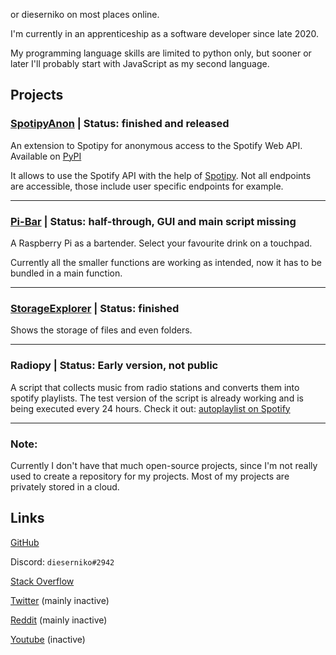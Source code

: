 or dieserniko on most places online. 

I'm currently in an apprenticeship as a software developer since late 2020.

My programming language skills are limited to python only, but sooner or later I'll probably start with JavaScript as my second language.

## Projects

### [SpotipyAnon](https://github.com/dieser-niko/spotipy-anon) | Status: finished and released

An extension to Spotipy for anonymous access to the Spotify Web API.
Available on [PyPI](https://pypi.org/project/spotipy-anon/)

It allows to use the Spotify API with the help of [Spotipy](https://github.com/spotipy-dev/spotipy).
Not all endpoints are accessible, those include user specific endpoints for example.

---

### [Pi-Bar](https://github.com/dieser-niko/pi-bar) | Status: half-through, GUI and main script missing

A Raspberry Pi as a bartender. Select your favourite drink on a touchpad.

Currently all the smaller functions are working as intended, now it has to be bundled in a main function.

---

### [StorageExplorer](https://github.com/dieser-niko/StorageExplorer) | Status: finished

Shows the storage of files and even folders.

---

### Radiopy | Status: Early version, not public

A script that collects music from radio stations and converts them into spotify playlists.
The test version of the script is already working and is being executed every 24 hours.
Check it out: [autoplaylist on Spotify](https://open.spotify.com/user/31bk3o6pc4ehozimdakaglavex2e)

---

### Note:
Currently I don't have that much open-source projects, since I'm not really used to create a repository for my projects.
Most of my projects are privately stored in a cloud.

## Links
[GitHub](https://github.com/dieser-niko)

Discord: `dieserniko#2942`

[Stack Overflow](https://stackoverflow.com/users/15580216/dieserniko)

[Twitter](https://twitter.com/dieser_niko) (mainly inactive)

[Reddit](https://reddit.com/u/NikoHD203) (mainly inactive)

[Youtube](https://youtube.com/channel/UCvUkk9NjKTNtuTorkba7thw) (inactive)

